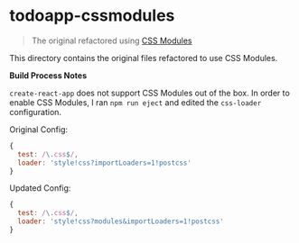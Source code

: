 # todoapp-cssmodules

> The original refactored using [CSS Modules](https://github.com/css-modules/css-modules)

This directory contains the original files refactored to use CSS Modules.

**Build Process Notes**

`create-react-app` does not support CSS Modules out of the box. In order to enable CSS Modules, I ran `npm run eject` and edited the `css-loader` configuration.

Original Config:
```javascript
{
  test: /\.css$/,
  loader: 'style!css?importLoaders=1!postcss'
}
```

Updated Config:
```javascript
{
  test: /\.css$/,
  loader: 'style!css?modules&importLoaders=1!postcss'
}
```
